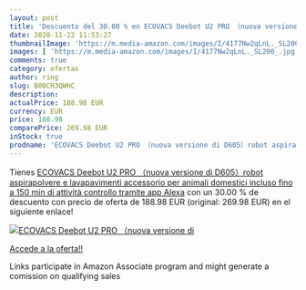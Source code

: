 ```yaml
---
layout: post
title: 'Descuento del 30.00 % en ECOVACS Deebot U2 PRO （nuova versione di'
date: 2020-11-22 11:53:27
thumbnailImage: 'https://m.media-amazon.com/images/I/4177Nw2qLnL._SL200_.jpg'
images: [ 'https://m.media-amazon.com/images/I/4177Nw2qLnL._SL200_.jpg' ]
comments: true
category: ofertas
author: ring
slug: B08CH3QWHC
description:
actualPrice: 188.98 EUR
currency: EUR
price: 188.98
comparePrice: 269.98 EUR
inStock: true
prodname: 'ECOVACS Deebot U2 PRO （nuova versione di D605）robot aspirapolvere e lavapavimenti  accessorio per animali domestici incluso  fino a 150 min di attività  controllo tramite app  Alexa'
---
```


Tienes [ECOVACS Deebot U2 PRO （nuova versione di D605）robot aspirapolvere e lavapavimenti  accessorio per animali domestici incluso  fino a 150 min di attività  controllo tramite app  Alexa](https://www.amazon.it/dp/B08CH3QWHC/?tag=tolees00-21) con un 30.00 % de descuento con precio de oferta de 188.98 EUR (original: 269.98 EUR) en el siguiente enlace!

[![ECOVACS Deebot U2 PRO （nuova versione di](https://m.media-amazon.com/images/I/4177Nw2qLnL._SL200_.jpg)](https://www.amazon.it/dp/B08CH3QWHC/?tag=tolees00-21)

[Accede a la oferta!!](https://www.amazon.it/dp/B08CH3QWHC/?tag=tolees00-21)

Links participate in Amazon Associate program and might generate a comission on qualifying sales


